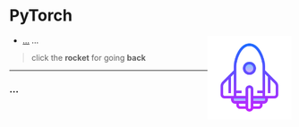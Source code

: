 # PyTorch

[<img align="right" width=150px src="../res/rackete_2.png"></img>](../README.md)

- [...](#...)
...



> click the **rocket** for going **back**



---

### ...